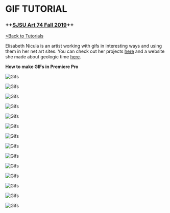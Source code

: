 # **GIF TUTORIAL**

### **++[SJSU Art 74 Fall 2019](https://carriehott.github.io/sjsu-art74/)++**

[<Back to Tutorials](https://carriehott.github.io/sjsu-art74/tutorials)

Elisabeth Nicula is an artist working with gifs in interesting ways and using them in her net art sites. You can check out her projects [here](https://elisabethnicula.com) and a website she made about geologic time [here](https://www.geologicaltime.net).

**How to make GIFs in Premiere Pro**<br>

![Gifs](Art74_GIFs.001.jpeg)

![Gifs](Art74_GIFs.002.jpeg)

![Gifs](Art74_GIFs.003.jpeg)

![Gifs](Art74_GIFs.004.jpeg)

![Gifs](Art74_GIFs.005.jpeg)

![Gifs](Art74_GIFs.006.jpeg)

![Gifs](Art74_GIFs.007.jpeg)

![Gifs](Art74_GIFs.008.jpeg)

![Gifs](Art74_GIFs.009.jpeg)

![Gifs](Art74_GIFs.010.jpeg)

![Gifs](Art74_GIFs.011.jpeg)

![Gifs](Art74_GIFs.012.jpeg)

![Gifs](Art74_GIFs.013.jpeg)

![Gifs](Art74_GIFs.014.jpeg)
